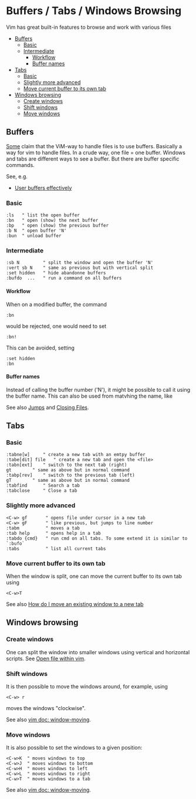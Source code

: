 # Buffers / Tabs / Windows Browsing

Vim has great built-in features to browse and work with various files


<!-- vim-markdown-toc GFM -->

* [Buffers](#buffers)
	* [Basic](#basic)
	* [Intermediate](#intermediate)
		* [Workflow](#workflow)
		* [Buffer names](#buffer-names)
* [Tabs](#tabs)
	* [Basic](#basic-1)
	* [Slightly more advanced](#slightly-more-advanced)
	* [Move current buffer to its own tab](#move-current-buffer-to-its-own-tab)
* [Windows browsing](#windows-browsing)
	* [Create windows](#create-windows)
	* [Shift windows](#shift-windows)
	* [Move windows](#move-windows)

<!-- vim-markdown-toc -->

## Buffers

[Some](https://stackoverflow.com/q/26708822/3337196) claim that the ViM-way to handle files is to use buffers. Basically a way for vim to handle files. In a crude way, one file = one buffer. Windows and tabs are different ways to see a buffer. But there are buffer specific commands. 

See, e.g.
- [User buffers effectively](https://stackoverflow.com/a/21338192/3337196)

### Basic

```vim
:ls   " list the open buffer
:bn   "	open (show) the next buffer
:bp   " open (show) the previous buffer
:b N  " open buffer 'N'
:bun  " unload buffer
```

### Intermediate

```vim
:sb N	      " split the window and open the buffer 'N'
:vert sb N    " same as previous but with vertical split
:set hidden   " hide abandonne buffers
:bufdo	...   " run a command on all buffers
```

#### Workflow

When on a modified buffer, the command 

```vim
:bn
```

would be rejected, one would need to set

```vim
:bn!
```

This can be avoided, setting 

```vim
:set hidden
:bn
```

#### Buffer names

Instead of calling the buffer number ('N'), it might be possible to call it using the buffer name. This can also be used from matvhing the name, like



See also [Jumps](Various-Commands#jumps) and [Closing Files](Various-Commands#closing-files).

## Tabs

### Basic

```vim
:tabne[w]	  " create a new tab with an emtpy buffer
:tabe[dit] file	  " create a new tab and open the <file>
:tabn[ext]	  " switch to the next tab (right)
gt		  " same as above but in normal command
:tabp[rev]	  " switch to the previous tab (left)
gT		  " same as above but in normal command
:tabfind	  " Search a tab
:tabclose	  " Close a tab
```

### Slightly more advanced

```vim
<C-w> gf       " opens file under cursor in a new tab
<C-w> gF       " like previous, but jumps to line number
:tabm          " moves a tab
:tab help      " opens help in a tab
:tabdo {cmd}   " run cmd on all tabs. To some extend it is similar to `:bufo`
:tabs          " list all current tabs
```

### Move current buffer to its own tab
  
When the window is split, one can move the current buffer to its own tab using

```vim
<C-w>T
```
    
See also [How do I move an existing window to a new tab](https://stackoverflow.com/questions/1758301/how-do-i-move-an-existing-window-to-a-new-tab#1761745)

## Windows browsing

### Create windows

One can split the window into smaller windows using vertical and horizontal scripts. See [Open file within vim](Open-Commands#open-file-within-vim).

### Shift windows

It is then possible to move the windows around, for example, using

```vim
<C-w> r
```
moves the windows "clockwise".

See also [vim doc: window-moving](http://vimdoc.sourceforge.net/htmldoc/windows.html#window-moving).

### Move windows

It is also possible to set the windows to a given position:

```vim
<C-w>K	" moves windows to top
<C-w>J	" moves windows to bottom
<C-w>H	" moves windows to left
<C-w>L	" moves windows to right
<C-w>T	" moves windows to a tab
```

See also [vim doc: window-moving](http://vimdoc.sourceforge.net/htmldoc/windows.html#window-moving).
